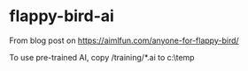 # flappy-bird-ai
From blog post on https://aimlfun.com/anyone-for-flappy-bird/ 

To use pre-trained AI, copy /training/*.ai to c:\temp
